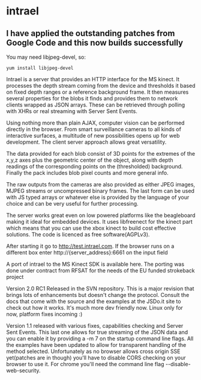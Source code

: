 # intrael

## I have applied the outstanding patches from Google Code and this now builds successfully

You may need libjpeg-devel, so:

```
yum install libjpeg-devel
```

Intrael is a server that provides an HTTP interface for the MS kinect. It processes the depth stream coming from the device and thresholds it based on fixed depth ranges or a reference background frame. It then measures several properties for the blobs it finds and provides them to network clients wrapped as JSON arrays. These can be retrieved through polling with XHRs or real streaming with Server Sent Events.

Using nothing more than plain AJAX, computer vision can be performed directly in the browser. From smart surveillance cameras to all kinds of interactive surfaces, a multitude of new possibilities opens up for web development. The client server approach allows great versatility.

The data provided for each blob consist of 3D points for the extremes of the x,y,z axes plus the geometric center of the object, along with depth readings of the corresponding points on the (thresholded) background. Finally the pack includes blob pixel counts and more general info.

The raw outputs from the cameras are also provided as either JPEG images, MJPEG streams or uncompressed binary frames. The last form can be used with JS typed arrays or whatever else is provided by the language of your choice and can be very useful for further processing.

The server works great even on low powered platforms like the beagleboard making it ideal for embedded devices. It uses libfreenect for the kinect part which means that you can use the xbox kinect to build cost effective solutions. The code is licenced as free software(AGPLv3).

After starting it go to http://test.intrael.com. If the browser runs on a different box enter http://{server_address}:6661 on the input field

A port of intrael to the MS Kinect SDK is available here. The porting was done under contract from RFSAT for the needs of the EU funded strokeback project

Version 2.0 RC1 Released in the SVN repository. This is a major revision that brings lots of enhancements but doesn't change the protocol. Consult the docs that come with the source and the examples at the JSDo.it site to check out how it works. It's much more dev friendly now. Linux only for now, platform fixes incoming :)

Version 1.1 released with various fixes, capabilities checking and Server Sent Events. This last one allows for true streaming of the JSON data and you can enable it by providing a -m 7 on the startup command line flags. All the examples have been updated to allow for transparent handling of the method selected. Unfortunately as no browser allows cross origin SSE yet(patches are in though) you'll have to disable CORS checking on your browser to use it. For chrome you'll need the command line flag --disable-web-security.
